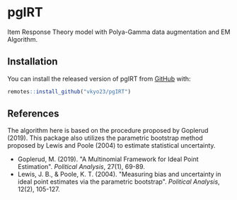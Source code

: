 
# pgIRT

<!-- badges: start -->
<!-- badges: end -->

Item Response Theory model with Polya-Gamma data augmentation and EM Algorithm.

## Installation

You can install the released version of pgIRT from [GitHub](https://github.com) with:

``` r
remotes::install_github("vkyo23/pgIRT")
```

## References

The algorithm here is based on the procedure proposed by Goplerud (2019). This package also utilizes the parametric bootstrap method proposed by Lewis and Poole (2004) to estimate statistical uncertainty.   

- Goplerud, M. (2019). "A Multinomial Framework for Ideal Point Estimation". *Political Analysis*, 27(1), 69-89.
- Lewis, J. B., & Poole, K. T. (2004). "Measuring bias and uncertainty in ideal point estimates via the parametric bootstrap". *Political Analysis*, 12(2), 105-127.





